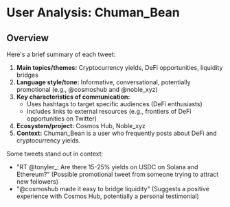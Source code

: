 # User Analysis: Chuman_Bean

## Overview

Here's a brief summary of each tweet:

1. **Main topics/themes:** Cryptocurrency yields, DeFi opportunities, liquidity bridges
2. **Language style/tone:** Informative, conversational, potentially promotional (e.g., @cosmoshub and @noble_xyz)
3. **Key characteristics of communication:**
	* Uses hashtags to target specific audiences (DeFi enthusiasts)
	* Includes links to external resources (e.g., frontiers of DeFi opportunities on Twitter)
4. **Ecosystem/project:** Cosmos Hub, Noble_xyz
5. **Context:** Chuman_Bean is a user who frequently posts about DeFi and cryptocurrency yields.

Some tweets stand out in context:

* "RT @tonyler_: Are there 15-25% yields on USDC on Solana and Ethereum?" (Possible promotional tweet from someone trying to attract new followers)
* "@cosmoshub made it easy to bridge liquidity" (Suggests a positive experience with Cosmos Hub, potentially a personal testimonial)